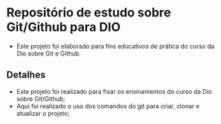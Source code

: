 # Repositório de estudo sobre Git/Github para DIO
- Este projeto foi elaborado para fins educativos de prática do curso da Dio sobre Git e Github.

## Detalhes
- Este projeto foi realizado para fixar os ensinamentos do curso da Dio sobre Git/Github;
- Aqui foi realizado o uso dos comandos do git para criar, clonar e atualizar o projeto;
